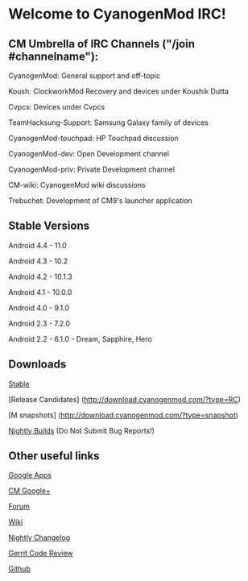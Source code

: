 Welcome to CyanogenMod IRC!
===========
CM Umbrella of IRC Channels ("/join #channelname"):
------------------
CyanogenMod: General support and off-topic

Koush: ClockworkMod Recovery and devices under Koushik Dutta 

Cvpcs: Devices under Cvpcs

TeamHacksung-Support: Samsung Galaxy family of devices

CyanogenMod-touchpad: HP Touchpad discussion

CyanogenMod-dev: Open Development channel

CyanogenMod-priv: Private Development channel

CM-wiki: CyanogenMod wiki discussions

Trebuchet: Development of CM9's launcher application

Stable Versions
------------------
Android 4.4 - 11.0

Android 4.3 - 10.2

Android 4.2 - 10.1.3

Android 4.1 - 10.0.0

Android 4.0 - 9.1.0

Android 2.3 - 7.2.0 

Android 2.2 - 6.1.0 - Dream, Sapphire, Hero


Downloads
------------------

[Stable](http://download.cyanogenmod.com/?type=stable)

[Release Candidates] (http://download.cyanogenmod.com/?type=RC)

[M snapshots] (http://download.cyanogenmod.com/?type=snapshot)

[Nightly Builds](http://download.cyanogenmod.com/?type=nightly) (Do Not Submit Bug Reports!)


Other useful links
------------------
[Google Apps](http://goo-inside.me/gapps/latest)

[CM Google+](http://goo.gl/ZGzkR)

[Forum](http://goo.gl/WpNQ)

[Wiki](http://goo.gl/fUQ4)

[Nightly Changelog](http://changelog.bbqdroid.org/)

[Gerrit Code Review](http://review.cyanogenmod.org)

[Github](https://github.com/CyanogenMod)
